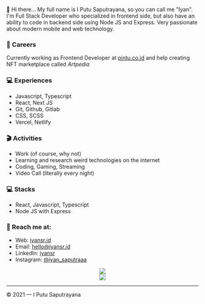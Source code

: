 👋 Hi there... My full name is I Putu Saputrayana, so you can call me "Iyan". I'm Full Stack Developer who specialized in frontend side, but also have an ability to code in backend side using Node JS and Express. Very passionate about modern mobile and web technology.

### 💼 Careers

Currently working as Frontend Developer at [pintu.co.id](https://pintu.co.id/) and help creating NFT marketplace called *Artpedia* 

### 💻 Experiences

- Javascript, Typescript
- React, Next JS
- Git, Github, Gitlab
- CSS, SCSS
- Vercel, Netlify

### 🎬 Activities

- Work (of course, why not)
- Learning and research weird technologies on the internet
- Coding, Gaming, Streaming
- Video Call (literally every night)

### 💻 Stacks

- React, Javascript, Typescript
- Node JS with Express

### 🚀 Reach me at:

- Web: [iyansr.id](https://iyansr.id)
- Email: [hello@iyansr.id](mailto:hello@iyansr.id)
- LinkedIn: [iyansr](https://www.linkedin.com/in/iyansr/)
- Instagram: [@iyan_saputraaa](https://instagram.com/iyan_saputraaa)

<div  align="center">
   <img src="https://github-readme-stats.vercel.app/api?username=iyansr&show_icons=true&theme=radical" />
</div>

<div  align="center">
   <img src="https://github-readme-stats.vercel.app/api/wakatime?username=iyansr&show_icons=true&theme=radical" />
</div>

---

© 2021 — I Putu Saputrayana
